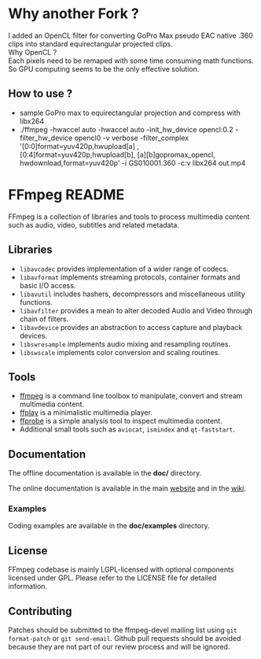 Why another Fork ?
==================
  
I added an OpenCL filter for converting GoPro Max pseudo EAC native .360 clips into standard equirectangular projected clips.  
Why OpenCL ?  
Each pixels need to be remaped with some time consuming math functions. So GPU computing seems to be the only effective solution.  
  
## How to use ?  
 
* sample GoPro max to equirectangular projection and compress with libx264
* ./ffmpeg -hwaccel auto -hwaccel auto -init_hw_device opencl:0.2 -filter_hw_device opencl0 -v verbose  -filter_complex '[0:0]format=yuv420p,hwupload[a] , [0:4]format=yuv420p,hwupload[b], [a][b]gopromax_opencl, hwdownload,format=yuv420p' -i GS010001.360  -c:v libx264 out.mp4
    
FFmpeg README
=============

FFmpeg is a collection of libraries and tools to process multimedia content
such as audio, video, subtitles and related metadata.

## Libraries

* `libavcodec` provides implementation of a wider range of codecs.
* `libavformat` implements streaming protocols, container formats and basic I/O access.
* `libavutil` includes hashers, decompressors and miscellaneous utility functions.
* `libavfilter` provides a mean to alter decoded Audio and Video through chain of filters.
* `libavdevice` provides an abstraction to access capture and playback devices.
* `libswresample` implements audio mixing and resampling routines.
* `libswscale` implements color conversion and scaling routines.

## Tools

* [ffmpeg](https://ffmpeg.org/ffmpeg.html) is a command line toolbox to
  manipulate, convert and stream multimedia content.
* [ffplay](https://ffmpeg.org/ffplay.html) is a minimalistic multimedia player.
* [ffprobe](https://ffmpeg.org/ffprobe.html) is a simple analysis tool to inspect
  multimedia content.
* Additional small tools such as `aviocat`, `ismindex` and `qt-faststart`.

## Documentation

The offline documentation is available in the **doc/** directory.

The online documentation is available in the main [website](https://ffmpeg.org)
and in the [wiki](https://trac.ffmpeg.org).

### Examples

Coding examples are available in the **doc/examples** directory.

## License

FFmpeg codebase is mainly LGPL-licensed with optional components licensed under
GPL. Please refer to the LICENSE file for detailed information.

## Contributing

Patches should be submitted to the ffmpeg-devel mailing list using
`git format-patch` or `git send-email`. Github pull requests should be
avoided because they are not part of our review process and will be ignored.
